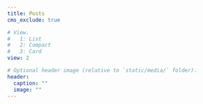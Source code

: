 ```yaml
---
title: Posts
cms_exclude: true

# View.
#   1: List
#   2: Compact
#   3: Card
view: 2

# Optional header image (relative to `static/media/` folder).
header:
  caption: ""
  image: ""
---
```

